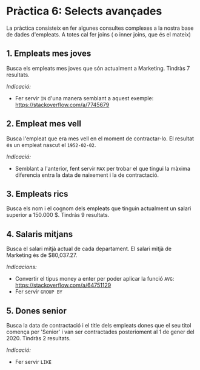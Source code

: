 # Pràctica 6: Selects avançades

La pràctica consisteix en fer algunes consultes complexes a la nostra base de dades d'empleats. A totes cal fer joins ( o inner joins, que és el mateix)

## 1. Empleats mes joves

Busca els empleats mes joves que són actualment a Marketing. Tindràs 7 resultats.

*Indicació:*

* Fer servir `IN` d'una manera semblant a aquest exemple: https://stackoverflow.com/a/7745679


## 2. Empleat mes vell

Busca l'empleat que era mes vell en el moment de contractar-lo. El resultat és un empleat nascut el `1952-02-02`. 

*Indicació:*

* Semblant a l'anterior, fent servir `MAX` per trobar el que tingui la màxima diferencia entra la data de naixement i la de contractació.

## 3. Empleats rics

Busca els nom i el cognom dels empleats que tinguin actualment un salari superior a 150.000 $. Tindràs 9 resultats.

## 4. Salaris mitjans

Busca el salari mitjà actual de cada departament. El salari mitjà de Marketing és de $80,037.27.

*Indicacions:*

* Convertir el tipus money a enter per poder aplicar la funció `AVG`: https://stackoverflow.com/a/64751129
* Fer servir `GROUP BY`

## 5. Dones senior
Busca la data de contractació i el title dels empleats dones que el seu titol comença per 'Senior' i van ser contractades posterioment al 1 de gener del 2020. Tindràs 2 resultats.

*Indicació:*

* Fer servir `LIKE`







